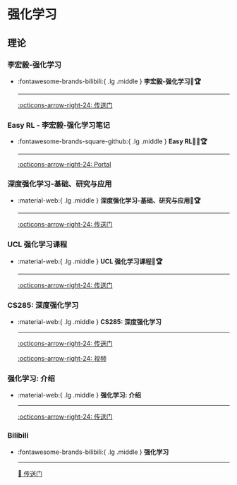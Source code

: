 # 强化学习

## 理论

### 李宏毅-强化学习

<div class="grid cards" markdown>

-   :fontawesome-brands-bilibili:{ .lg .middle } __李宏毅-强化学习🎯🏆__ 

    ---

    [:octicons-arrow-right-24: <a href="https://www.bilibili.com/video/BV1XP4y1d7Bk/?spm_id_from=333.337.search-card.all.click&vd_source=5a427660f0337fedc22d4803661d493f" target="_blank"> 传送门 </a>](#)

</div>

### Easy RL - 李宏毅-强化学习笔记

<div class="grid cards" markdown>

-   :fontawesome-brands-square-github:{ .lg .middle } __Easy RL🎯✅🏆__ 

    ---

    [:octicons-arrow-right-24: <a href="https://datawhalechina.github.io/easy-rl/#/" target="_blank"> Portal </a>](#)

</div>

### 深度强化学习-基础、研究与应用

<div class="grid cards" markdown>

-   :material-web:{ .lg .middle } __深度强化学习-基础、研究与应用🎯🏆__ 

    ---

    [:octicons-arrow-right-24: <a href="https://deepreinforcementlearningbook.org/" target="_blank"> 传送门 </a>](#)

</div>

### UCL 强化学习课程

<div class="grid cards" markdown>

-   :material-web:{ .lg .middle } __UCL 强化学习课程🎯🏆__ 

    ---

    [:octicons-arrow-right-24: <a href="https://www.davidsilver.uk/teaching/" target="_blank"> 传送门 </a>](#)

</div>

### CS285: 深度强化学习

<div class="grid cards" markdown>

-   :material-web:{ .lg .middle } __CS285: 深度强化学习__ 

    ---


    [:octicons-arrow-right-24: <a href="http://rail.eecs.berkeley.edu/deeprlcourse/" target="_blank"> 传送门 </a>](#)

    [:octicons-arrow-right-24: <a href="https://www.youtube.com/playlist?list=PL_iWQOsE6TfX7MaC6C3HcdOf1g337dlC9" target="_blank"> 视频 </a>](#)

</div>

### 强化学习: 介绍

<div class="grid cards" markdown>

-   :material-web:{ .lg .middle } __强化学习: 介绍__ 

    ---

    [:octicons-arrow-right-24: <a href="http://incompleteideas.net/book/RLbook2018.pdf" target="_blank"> 传送门 </a>](#)

</div>

### Bilibili

<div class="grid cards" markdown>

-   :fontawesome-brands-bilibili:{ .lg .middle } __强化学习__ 

    ---

    [🔗 <a href="https://space.bilibili.com/59807853/channel/collectiondetail?sid=908186" target="_blank"> 传送门 </a>](#)

</div>

